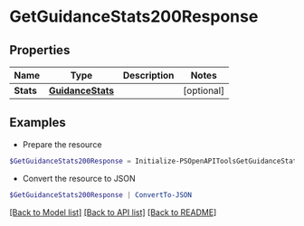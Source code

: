 # GetGuidanceStats200Response
## Properties

Name | Type | Description | Notes
------------ | ------------- | ------------- | -------------
**Stats** | [**GuidanceStats**](GuidanceStats.md) |  | [optional] 

## Examples

- Prepare the resource
```powershell
$GetGuidanceStats200Response = Initialize-PSOpenAPIToolsGetGuidanceStats200Response  -Stats null
```

- Convert the resource to JSON
```powershell
$GetGuidanceStats200Response | ConvertTo-JSON
```

[[Back to Model list]](../README.md#documentation-for-models) [[Back to API list]](../README.md#documentation-for-api-endpoints) [[Back to README]](../README.md)

